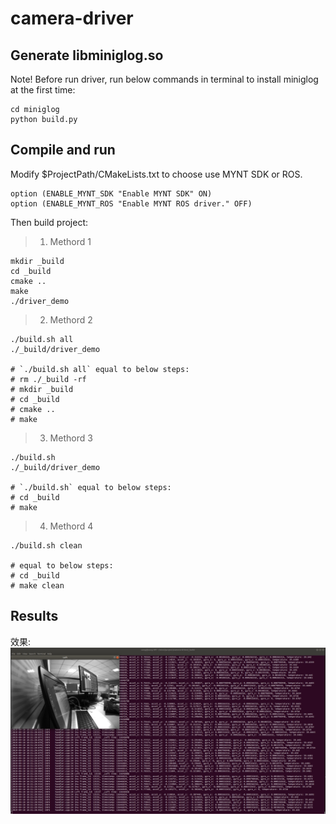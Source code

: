 # camera-driver

## Generate libminiglog.so 
Note! Before run driver, run below commands in terminal to install miniglog at the first time:
```
cd miniglog
python build.py
```
## Compile and run

Modify $ProjectPath/CMakeLists.txt to choose use MYNT SDK or ROS.
```
option (ENABLE_MYNT_SDK "Enable MYNT SDK" ON)
option (ENABLE_MYNT_ROS "Enable MYNT ROS driver." OFF)

``` 

Then build project:
> 1. Methord 1
```
mkdir _build
cd _build
cmake ..
make
./driver_demo
```

> 2. Methord 2
```
./build.sh all
./_build/driver_demo

# `./build.sh all` equal to below steps:
# rm ./_build -rf
# mkdir _build
# cd _build
# cmake ..
# make
```

> 3. Methord 3
```
./build.sh
./_build/driver_demo

# `./build.sh` equal to below steps:
# cd _build
# make
```

> 4. Methord 4
```
./build.sh clean

# equal to below steps:
# cd _build
# make clean
```

## Results

效果:
![](demo.png)